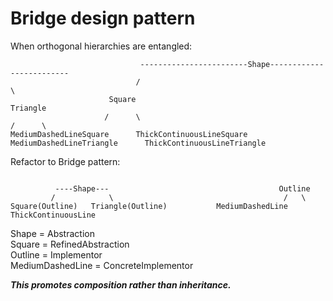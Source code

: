 # Bridge design pattern

When orthogonal hierarchies are entangled:
```
                             ------------------------Shape-------------------------
                            /                                                      \
                      Square                                                       Triangle
                     /      \                                                      /      \
MediumDashedLineSquare      ThickContinuousLineSquare       MediumDashedLineTriangle      ThickContinuousLineTriangle
```
Refactor to Bridge pattern:
```

          ----Shape---                                      Outline
         /            \                                      /   \
Square(Outline)   Triangle(Outline)           MediumDashedLine   ThickContinuousLine
```
Shape = Abstraction  
Square = RefinedAbstraction  
Outline = Implementor  
MediumDashedLine = ConcreteImplementor

***This promotes composition rather than inheritance.***

